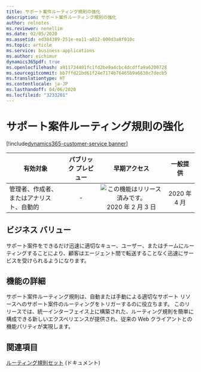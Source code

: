 ```yaml
---
title: サポート案件ルーティング規則の強化
description: サポート案件ルーティング規則の強化
author: relnotes
ms.reviewer: nenellim
ms.date: 02/05/2020
ms.assetid: ed384389-251e-ea11-a812-000d3a8f010c
ms.topic: article
ms.service: business-applications
ms.author: eichimur
dynamics365pdf: true
ms.openlocfilehash: a911734401fc1fd2be9a4cbc4dcdffa9a6200728
ms.sourcegitcommit: bb7ffd21bd61f24e7174b76465b9a6630c7decb5
ms.translationtype: HT
ms.contentlocale: ja-JP
ms.lasthandoff: 04/06/2020
ms.locfileid: "3233201"
---
```

# <a name="enhancements-in-case-routing-rules"></a>サポート案件ルーティング規則の強化
[!include[dynamics365-customer-service banner](../includes/dynamics365-customer-service.md)]

| 有効対象    |  パブリック プレビュー | 早期アクセス | 一般提供 | 
| ---------- | :----------: |:----------: |:----------: |
|管理者、作成者、またはアナリスト、自動的|-|![この機能はリリース済みです。](/dynamics365-release-plan/media/green-checkmark.png "この機能はリリース済みです。") 2020 年 2 月 3 日| 2020 年 4 月|


## <a name="business-value"></a>ビジネス バリュー
<!-- bv start -->
サポート案件をできるだけ迅速に適切なキュー、ユーザー、またはチームにルーティングすることにより、顧客はエージェント間で転送することなく迅速にサービスを受けられるようになります。
<!-- bv end -->



## <a name="feature-details"></a>機能の詳細
<!--feature detail start -->
サポート案件ルーティング規則は、自動または手動による適切なサポート リソースへのサポート案件のルーティングをトリガーするのに役立ちます。 このリリースでは、統一インターフェイス上に構築された、ルーティング規則を簡単に構成できる新しいエクスペリエンスが提供され、従来の Web クライアントとの機能パリティが実現します。
<!--feature detail end -->










## <a name="see-also"></a>関連項目


<!--docs start-->
[ルーティング規則セット](https://docs.microsoft.com/dynamics365/customer-service/create-rules-automatically-route-cases#create-a-routing-rule-set-customer-service-hub) (ドキュメント)
<!--docs end-->

